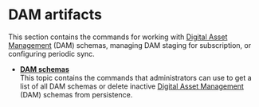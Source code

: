 # DAM artifacts

This section contains the commands for working with [Digital Asset Management](../digital_asset_mgmt/digital_asset_mgmt_overview.md) \(DAM\) schemas, managing DAM staging for subscription, or configuring periodic sync.

-   **[DAM schemas](../containerization/damschemas.md)**  
This topic contains the commands that administrators can use to get a list of all DAM schemas or delete inactive [Digital Asset Management](../digital_asset_mgmt/digital_asset_mgmt_overview.md) \(DAM\) schemas from persistence.



